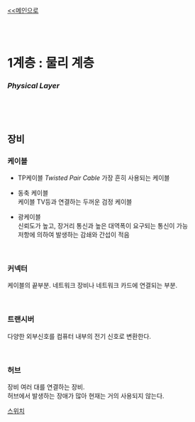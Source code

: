 [<<메인으로](https://github.com/AtomicLiquors/Network_Wiki_Chb)

&nbsp;  
&nbsp;  
# **1계층 : 물리 계층** 
### *Physical Layer*
 
&nbsp;
 
&nbsp;
 
## **장비**

### **케이블**
- TP케이블 *Twisted Pair Cable*
가장 흔히 사용되는 케이블

- 동축 케이블  
케이블 TV등과 연결하는 두꺼운 검정 케이블

- 광케이블  
신뢰도가 높고, 장거리 통신과 높은 대역폭이 요구되는 통신이 가능  
저항에 의하여 발생하는 감쇄와 간섭이 적음
 
&nbsp;
 
### **커넥터**
케이블의 끝부분. 네트워크 장비나 네트워크 카드에 연결되는 부분.
 
&nbsp;
 
### **트랜시버** 
다양한 외부신호를 컴퓨터 내부의 전기 신호로 변환한다. 

 
&nbsp;
 
### **허브**
장비 여러 대를 연결하는 장비.  
허브에서 발생하는 장애가 많아 현재는 거의 사용되지 않는다.

[스위치]()